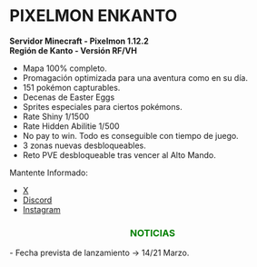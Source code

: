 
<span style="color:green;"><h1>PIXELMON ENKANTO</h1></span>
**Servidor Minecraft - Pixelmon 1.12.2**<br>
**Región de Kanto - Versión RF/VH**

- Mapa 100% completo.
- Promagación optimizada para una aventura como en su día.
- 151 pokémon capturables.
- Decenas de Easter Eggs
- Sprites especiales para ciertos pokémons.
- Rate Shiny 1/1500
- Rate Hidden Abilitie 1/500
- No pay to win. Todo es conseguible con tiempo de juego.
- 3 zonas nuevas desbloqueables.
- Reto PVE desbloqueable tras vencer al Alto Mando.

Mantente Informado:
- [X](https://x.com/PixelmonenKanto)
- [Discord](https://discord.gg/WvbrjUweCA)
- [Instagram](https://www.instagram.com/pixelmonenkanto/) 

<center><span style="color:green;"><h3>NOTICIAS</h3></span></center>
- Fecha prevista de lanzamiento -> 14/21 Marzo.
